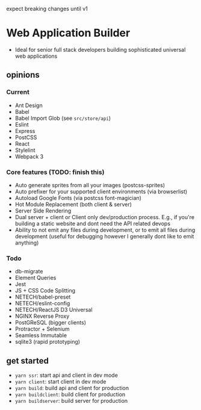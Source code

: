 expect breaking changes until v1

# Web Application Builder

  - Ideal for senior full stack developers building sophisticated universal web applications

## opinions
### Current

  - Ant Design
  - Babel
  - Babel Import Glob (see `src/store/api`)
  - Eslint
  - Express
  - PostCSS
  - React
  - Stylelint
  - Webpack 3

### Core features (TODO: finish this)

  - Auto generate sprites from all your images (postcss-sprites)
  - Auto prefixer for your supported client environments (via browserlist)
  - Autoload Google Fonts (via postcss font-magician)
  - Hot Module Replacement (both client & server)
  - Server Side Rendering
  - Dual server + client or Client only dev/production process. E.g., if you're building a static website and dont need the API related devops
  - Ability to not emit any files during development, or to emit all files during development (useful for debugging however I generally dont like to emit anything)


### Todo

  - db-migrate
  - Element Queries
  - Jest
  - JS + CSS Code Splitting
  - NETECH/babel-preset
  - NETECH/eslint-config
  - NETECH/ReactJS D3 Universal
  - NGINX Reverse Proxy
  - PostGReSQL (bigger clients)
  - Protractor + Selenium
  - Seamless Immutable
  - sqlite3 (rapid prototyping)

## get started

  - `yarn ssr`: start api and client in dev mode
  - `yarn client`: start client in dev mode
  - `yarn build`: build api and client for production
  - `yarn buildclient`: build client for production
  - `yarn buildserver`: build server for production
